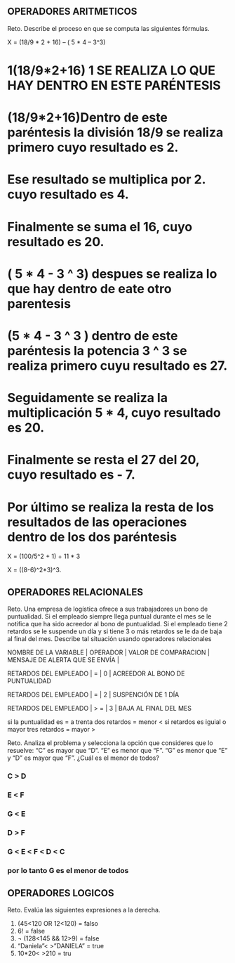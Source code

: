 ## OPERADORES ARITMETICOS
Reto. Describe el proceso en que se computa las siguientes fórmulas.

X = (18/9 * 2 + 16) – ( 5 * 4 – 3^3)
 # 1(18/9*2+16) 1 SE REALIZA LO QUE HAY DENTRO  EN ESTE PARÉNTESIS
   # (18/9*2+16)Dentro de este paréntesis la división 18/9 se realiza primero cuyo resultado es 2.
   # Ese resultado se multiplica  por 2. cuyo resultado es 4.
   # Finalmente  se suma el 16, cuyo resultado es 20.
 
   
   
 # ( 5 * 4 - 3 ^ 3) despues se realiza lo que hay dentro de eate  otro  parentesis
   
   # (5 * 4 - 3 ^ 3 ) dentro de este paréntesis  la potencia 3 ^ 3 se realiza primero cuyu resultado es 27.
   # Seguidamente se realiza la multiplicación  5 * 4, cuyo resultado  es 20.
   # Finalmente  se resta el 27 del 20, cuyo  resultado  es - 7.
   
 # Por último se realiza la resta de los resultados  de las operaciones dentro  de los dos paréntesis  
 
 
 
 
   
   
   
   
   
   
   

X = (100/5^2 + 1) + 11 * 3

X = ((8-6)^2*3)^3.


## OPERADORES RELACIONALES
Reto. Una empresa de logística ofrece a sus trabajadores un bono de
puntualidad. Si el empleado siempre llega puntual durante el mes se le
notifica que ha sido acreedor al bono de puntualidad. Si el empleado tiene
2 retardos se le suspende un día y si tiene 3 o más retardos se le da de
baja al final del mes. Describe tal situación usando operadores
relacionales 


NOMBRE DE LA VARIABLE  | OPERADOR  |  VALOR DE COMPARACION  | MENSAJE DE ALERTA QUE SE ENVÍA |

RETARDOS DEL EMPLEADO  | = | 0 | ACREEDOR AL BONO DE PUNTUALIDAD

RETARDOS DEL EMPLEADO  | =  | 2 | SUSPENCIÓN  DE 1 DÍA

RETARDOS  DEL EMPLEADO  | > = | 3 | BAJA AL FINAL DEL MES 



  

  si la puntualidad es = a trenta 
  dos retardos =  menor <
  si retardos es iguial o mayor  tres retardos = mayor >
  
Reto. Analiza el problema y selecciona la opción que consideres que lo
resuelve:
“C” es mayor que “D”. “E” es menor que “F”. “G” es menor que “E” y “D” es
mayor que “F”. ¿Cuál es el menor de todos?
 ### C > D
 ### E < F
 ### G < E
 ### D > F
 ### G < E < F < D < C         

### por lo tanto G es el menor  de todos 




## OPERADORES LOGICOS
Reto. Evalúa las siguientes expresiones a la derecha.
1) (45<120 OR 12<120)     = falso 
2) 6!                     = false
3) ¬ (128<145 && 12>9)    = false
4) “Daniela”< >”DANIELA”  = true
5) 10*20< >210            = tru

